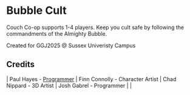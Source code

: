 # Bubble Cult

​Couch Co-op supports 1-4 players. 
Keep you cult safe by following the commandments of the Almighty Bubble.

Created for GGJ2025​ @ Sussex Univeristy Campus

## Credits

| Paul Hayes - [Programmer](https://github.com/paulhayes)
| Finn Connolly - Character Artist
| Chad Nippard - 3D Artist
| Josh Gabrel - Programmer
| 
|

